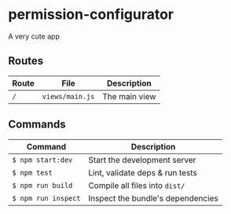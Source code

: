 # permission-configurator
A very cute app

## Routes
Route              | File               | Description                     |
-------------------|--------------------|---------------------------------|
`/`              | `views/main.js`  | The main view

## Commands
Command                | Description                                      |
-----------------------|--------------------------------------------------|
`$ npm start:dev`    | Start the development server
`$ npm test`         | Lint, validate deps & run tests
`$ npm run build`    | Compile all files into `dist/`
`$ npm run inspect`  | Inspect the bundle's dependencies
